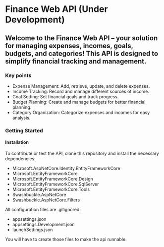 # Finance Web API (Under Development)

## Welcome to the Finance Web API – your solution for managing expenses, incomes, goals, budgets, and categories! This API is designed to simplify financial tracking and management.

### Key points

* Expense Management: Add, retrieve, update, and delete expenses.
* Income Tracking: Record and manage different sources of income.
* Goal Setting: Set financial goals and track progress.
* Budget Planning: Create and manage budgets for better financial planning.
* Category Organization: Categorize expenses and incomes for easy analysis.


### Getting Started
#### Installation
To contribute or test the API, clone this repository and install the necessary dependencies:
 
* Microsoft.AspNetCore.Identity.EntityFrameworkCore 
* Microsoft.EntityFrameworkCore 
* Microsoft.EntityFrameworkCore.Design 
* Microsoft.EntityFrameworkCore.SqlServer 
* Microsoft.EntityFrameworkCore.Tools 
* Swashbuckle.AspNetCore 
* Swashbuckle.AspNetCore.Filters 


All configuration files are .gitignored: 

* appsettings.json 
* appsettings.Development.json 
* launchSettings.json 
 
You will have to create those files to make the api runnable.
